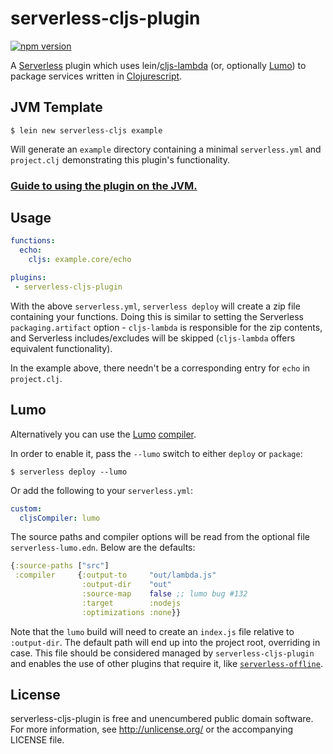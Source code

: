 # serverless-cljs-plugin

[![npm version](https://badge.fury.io/js/serverless-cljs-plugin.svg)](https://badge.fury.io/js/serverless-cljs-plugin)

A [Serverless](https://github.com/serverless/serverless) plugin which
uses lein/[cljs-lambda](https://github.com/nervous-systems/cljs-lambda) (or,
optionally [Lumo](https://github.com/anmonteiro/lumo)) to package services
written in [Clojurescript](https://clojurescript.org/).

## JVM Template

``` shell
$ lein new serverless-cljs example
```

Will generate an `example` directory containing a minimal `serverless.yml` and
`project.clj` demonstrating this plugin's functionality.

### [Guide to using the plugin on the JVM.](https://nervous.io/clojurescript/lambda/2017/02/06/serverless-cljs/)

## Usage

```yaml
functions:
  echo:
    cljs: example.core/echo

plugins:
 - serverless-cljs-plugin
```

With the above `serverless.yml`, `serverless deploy` will create a zip file
containing your functions.  Doing this is similar to setting the Serverless
`packaging.artifact` option - `cljs-lambda` is responsible for the zip contents,
and Serverless includes/excludes will be skipped (`cljs-lambda` offers
equivalent functionality).

In the example above, there needn't be a corresponding entry for `echo` in
`project.clj`.

## Lumo

Alternatively you can use the [Lumo](https://github.com/anmonteiro/lumo)
[compiler](https://anmonteiro.com/2017/02/compiling-clojurescript-projects-without-the-jvm/).

In order to enable it, pass the `--lumo` switch to either `deploy` or `package`:

```shell
$ serverless deploy --lumo
```

Or add the following to your `serverless.yml`:

```yaml
custom:
  cljsCompiler: lumo
```

The source paths and compiler options will be read from the optional file
`serverless-lumo.edn`.  Below are the defaults:

```clojure
{:source-paths ["src"]
 :compiler     {:output-to     "out/lambda.js"
                :output-dir    "out"
                :source-map    false ;; lumo bug #132
                :target        :nodejs
                :optimizations :none}}
```

Note that the `lumo` build will need to create an `index.js` file relative to
`:output-dir`. The default path will end up into the project root, overriding
in case. This file should be considered managed by `serverless-cljs-plugin` and
enables the use of other plugins that require it, like
[`serverless-offline`](https://github.com/dherault/serverless-offline).

## License

serverless-cljs-plugin is free and unencumbered public domain software. For more
information, see http://unlicense.org/ or the accompanying LICENSE
file.

